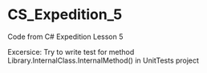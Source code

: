 # CS_Expedition_5

Code from C# Expedition Lesson 5

Excersice:
Try to write test for method Library.InternalClass.InternalMethod() in UnitTests project
